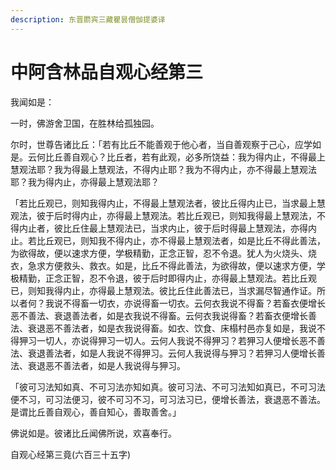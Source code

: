 ```yaml
---
description: 东晋罽宾三藏瞿昙僧伽提婆译
---
```


# 中阿含林品自观心经第三

我闻如是：

一时，佛游舍卫国，在胜林给孤独园。

尔时，世尊告诸比丘：「若有比丘不能善观于他心者，当自善观察于己心，应学如是。云何比丘善自观心？比丘者，若有此观，必多所饶益：我为得内止，不得最上慧观法耶？我为得最上慧观法，不得内止耶？我为不得内止，亦不得最上慧观法耶？我为得内止，亦得最上慧观法耶？

「若比丘观已，则知我得内止，不得最上慧观法者，彼比丘得内止已，当求最上慧观法，彼于后时得内止，亦得最上慧观法。若比丘观已，则知我得最上慧观法，不得内止者，彼比丘住最上慧观法已，当求内止，彼于后时得最上慧观法，亦得内止。若比丘观已，则知我不得内止，亦不得最上慧观法者，如是比丘不得此善法，为欲得故，便以速求方便，学极精勤，正念正智，忍不令退。犹人为火烧头、烧衣，急求方便救头、救衣。如是，比丘不得此善法，为欲得故，便以速求方便，学极精勤，正念正智，忍不令退，彼于后时即得内止，亦得最上慧观法。若比丘观已，则知我得内止，亦得最上慧观法。彼比丘住此善法已，当求漏尽智通作证。所以者何？我说不得畜一切衣，亦说得畜一切衣。云何衣我说不得畜？若畜衣便增长恶不善法、衰退善法者，如是衣我说不得畜。云何衣我说得畜？若畜衣便增长善法、衰退恶不善法者，如是衣我说得畜。如衣、饮食、床榻村邑亦复如是，我说不得狎习一切人，亦说得狎习一切人。云何人我说不得狎习？若狎习人便增长恶不善法、衰退善法者，如是人我说不得狎习。云何人我说得与狎习？若狎习人便增长善法、衰退恶不善法者，如是人我说得与狎习。

「彼可习法知如真、不可习法亦知如真。彼可习法、不可习法知如真已，不可习法便不习，可习法便习，彼不可习不习，可习法习已，便增长善法，衰退恶不善法。是谓比丘善自观心，善自知心，善取善舍。」

佛说如是。彼诸比丘闻佛所说，欢喜奉行。

自观心经第三竟(六百三十五字)

